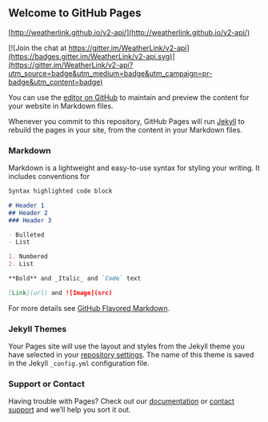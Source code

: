 ## Welcome to GitHub Pages

[http://weatherlink.github.io/v2-api/](http://weatherlink.github.io/v2-api/)

[![Join the chat at https://gitter.im/WeatherLink/v2-api](https://badges.gitter.im/WeatherLink/v2-api.svg)](https://gitter.im/WeatherLink/v2-api?utm_source=badge&utm_medium=badge&utm_campaign=pr-badge&utm_content=badge)

You can use the [editor on GitHub](https://github.com/weatherlink/v2-api/edit/master/README.md) to maintain and preview the content for your website in Markdown files.

Whenever you commit to this repository, GitHub Pages will run [Jekyll](https://jekyllrb.com/) to rebuild the pages in your site, from the content in your Markdown files.

### Markdown

Markdown is a lightweight and easy-to-use syntax for styling your writing. It includes conventions for

```markdown
Syntax highlighted code block

# Header 1
## Header 2
### Header 3

- Bulleted
- List

1. Numbered
2. List

**Bold** and _Italic_ and `Code` text

[Link](url) and ![Image](src)
```

For more details see [GitHub Flavored Markdown](https://guides.github.com/features/mastering-markdown/).

### Jekyll Themes

Your Pages site will use the layout and styles from the Jekyll theme you have selected in your [repository settings](https://github.com/weatherlink/v2-api/settings). The name of this theme is saved in the Jekyll `_config.yml` configuration file.

### Support or Contact

Having trouble with Pages? Check out our [documentation](https://help.github.com/categories/github-pages-basics/) or [contact support](https://github.com/contact) and we’ll help you sort it out.
